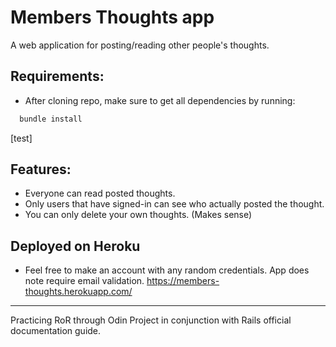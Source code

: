 # Members Thoughts app
A web application for posting/reading other people's thoughts.

## Requirements:
* After cloning repo, make sure to get all dependencies by running:
```ruby
  bundle install
```

[test]
## Features:
* Everyone can read posted thoughts.
* Only users that have signed-in can see who actually posted the thought.
* You can only delete your own thoughts. (Makes sense)

## Deployed on Heroku
* Feel free to make an account with any random credentials. App does note require email validation.
https://members-thoughts.herokuapp.com/

----------------------------
Practicing RoR through Odin Project in conjunction with Rails official documentation guide.

